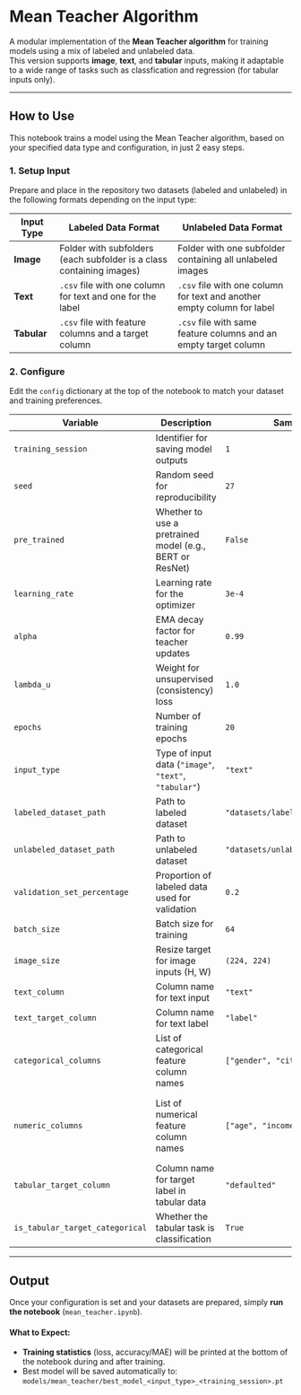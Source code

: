 # Mean Teacher Algorithm

A modular implementation of the **Mean Teacher algorithm** for training models using a mix of labeled and unlabeled data.  
This version supports **image**, **text**, and **tabular** inputs, making it adaptable to a wide range of tasks such as classfication and regression (for tabular inputs only).

---

## How to Use

This notebook trains a model using the Mean Teacher algorithm, based on your specified data type and configuration, in just 2 easy steps.

### 1. Setup Input

Prepare and place in the repository two datasets (labeled and unlabeled) in the following formats depending on the input type:

| Input Type | Labeled Data Format | Unlabeled Data Format |
|------------|----------------------|------------------------|
| **Image**  | Folder with subfolders (each subfolder is a class containing images) | Folder with one subfolder containing all unlabeled images |
| **Text**   | `.csv` file with one column for text and one for the label | `.csv` file with one column for text and another empty column for label |
| **Tabular**| `.csv` file with feature columns and a target column | `.csv` file with same feature columns and an empty target column |

### 2. Configure

Edit the `config` dictionary at the top of the notebook to match your dataset and training preferences.

| Variable | Description | Sample Value | Notes |
|----------|-------------|--------------|-------|
| `training_session` | Identifier for saving model outputs | `1` |  |
| `seed` | Random seed for reproducibility | `27` |  |
| `pre_trained` | Whether to use a pretrained model (e.g., BERT or ResNet) | `False` | Not applicable to tabular inputs |
| `learning_rate` | Learning rate for the optimizer | `3e-4` |  |
| `alpha` | EMA decay factor for teacher updates | `0.99` |  |
| `lambda_u` | Weight for unsupervised (consistency) loss | `1.0` |  |
| `epochs` | Number of training epochs | `20` |  |
| `input_type` | Type of input data (`"image"`, `"text"`, `"tabular"`) | `"text"` |  |
| `labeled_dataset_path` | Path to labeled dataset | `"datasets/labeled.csv"` |  |
| `unlabeled_dataset_path` | Path to unlabeled dataset | `"datasets/unlabeled_images_folder"` |  |
| `validation_set_percentage` | Proportion of labeled data used for validation | `0.2` | Values must be between 0 and 1 (exclusive) |
| `batch_size` | Batch size for training | `64` |  |
| `image_size` | Resize target for image inputs (H, W) | `(224, 224)` |  |
| `text_column` | Column name for text input | `"text"` |  |
| `text_target_column` | Column name for text label | `"label"` |  |
| `categorical_columns` | List of categorical feature column names | `["gender", "city"]` | Include target column for classification outputs |
| `numeric_columns` | List of numerical feature column names | `["age", "income"]` | Do not include target column for regression outputs |
| `tabular_target_column` | Column name for target label in tabular data | `"defaulted"` |  |
| `is_tabular_target_categorical` | Whether the tabular task is classification | `True` |  |

--- 

## Output

Once your configuration is set and your datasets are prepared, simply **run the notebook** (`mean_teacher.ipynb`).

#### What to Expect:

-  **Training statistics** (loss, accuracy/MAE) will be printed at the bottom of the notebook during and after training.
-  Best model will be saved automatically to: `models/mean_teacher/best_model_<input_type>_<training_session>.pt`
